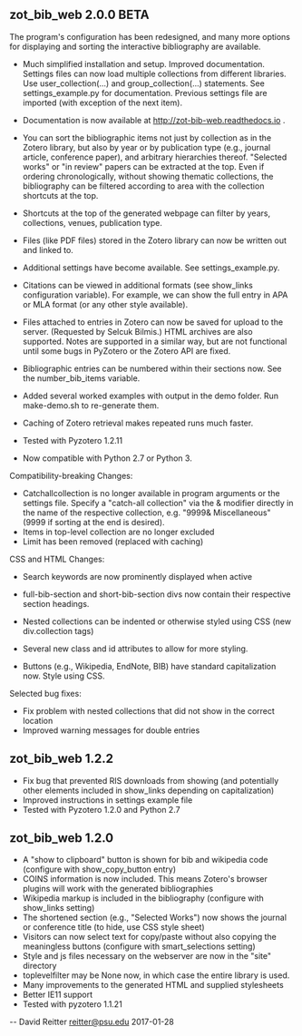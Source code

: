 zot_bib_web 2.0.0  BETA
-----------------------------------------

The program's configuration has been redesigned, and many more
options for displaying and sorting the interactive bibliography are available.


- Much simplified installation and setup.  Improved documentation.
  Settings files can now load multiple collections from different
  libraries.  Use user_collection(...) and group_collection(...)
  statements.  See settings_example.py for documentation.
  Previous settings file are imported (with exception of the next item).

- Documentation is now available at http://zot-bib-web.readthedocs.io .

- You can sort the bibliographic items not just
  by collection as in the Zotero library, but also by year or by
  publication type (e.g., journal article, conference paper), and
  arbitrary hierarchies thereof.   "Selected works" or "in
  review" papers can be extracted at the top.  Even if ordering chronologically,
  without showing thematic collections, the bibliography can be
  filtered according to area with the collection shortcuts at the top.

- Shortcuts at the top of the generated webpage can filter by years,
  collections, venues, publication type.

- Files (like PDF files) stored in the Zotero library can now be
  written out and linked to.

- Additional settings have become available.  See settings_example.py.

- Citations can be viewed in additional formats (see show_links
  configuration variable).  For example, we can show the full entry in
  APA or MLA format (or any other style available).

- Files attached to entries in Zotero can now be saved for upload to
  the server. (Requested by Selcuk Bilmis.)  HTML archives are also
  supported. Notes are supported in
  a similar way, but are not functional until some bugs in PyZotero or
  the Zotero API are fixed.

- Bibliographic entries can be numbered within their sections now.
  See the number_bib_items variable.

- Added several worked examples with output in the demo folder.
  Run make-demo.sh to re-generate them.

- Caching of Zotero retrieval makes repeated runs much faster.

- Tested with Pyzotero 1.2.11
- Now compatible with Python 2.7 or Python 3.

Compatibility-breaking Changes:

- Catchallcollection is no longer available in program arguments or
the settings file.  Specify a "catch-all collection" via the &
modifier directly in the name of the respective collection,
e.g. "9999& Miscellaneous" (9999 if sorting at the end is desired).
- Items in top-level collection are no longer excluded
- Limit has been removed (replaced with caching)

CSS  and HTML Changes:

- Search keywords are now prominently displayed when active

- full-bib-section and short-bib-section divs now contain their
respective section headings.

- Nested collections can be indented or otherwise styled using CSS
  (new div.collection tags)

- Several new class and id attributes to allow for more styling.

- Buttons (e.g., Wikipedia, EndNote, BIB) have standard capitalization
now.  Style using CSS.


Selected bug fixes:

- Fix problem with nested collections that did not show in the correct location
- Improved warning messages for double entries


zot_bib_web 1.2.2
-----------------------------------------
- Fix bug that prevented RIS downloads from showing
  (and potentially other elements included in show_links depending on capitalization)
- Improved instructions in settings example file
- Tested with Pyzotero 1.2.0 and Python 2.7


zot_bib_web 1.2.0
-----------------------------------------

- A "show to clipboard" button is shown for bib and wikipedia code (configure with show_copy_button entry)
- COINS information is now included.  This means Zotero's browser plugins will work with the generated bibliographies
- Wikipedia markup is included in the bibliography (configure with show_links setting)
- The shortened section (e.g., "Selected Works") now shows the journal or conference title  (to hide, use CSS style sheet)
- Visitors can now select text for copy/paste without also copying the meaningless buttons (configure with smart_selections setting)
- Style and js files necessary on the webserver are now in the "site" directory
- toplevelfilter may be None now, in which case the entire library is used.
- Many improvements to the generated HTML and supplied stylesheets
- Better IE11 support
- Tested with pyzotero 1.1.21

-- David Reitter <reitter@psu.edu> 2017-01-28
